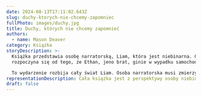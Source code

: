```yaml
---
date: 2024-08-13T17:11:02.643Z
slug: duchy-ktorych-nie-chcemy-zapomniec
fullPhoto: images/duchy.jpg
title: Duchy, których nie chcemy zapomnieć
authors:
  - name: Mason Deaver
category: Książka
storyDescription: >-
  Książka przedstawia osobę narratorską, Liam, która jest niebinarna. Opowieść
  rozpoczyna się od tego, że Ethan, jeno brat, ginie w wypadku samochodowym…

  To wydarzenie rozbija cały świat Liam. Osoba narratorska musi zmierzyć się z rzeczywistością, w jakiej się znalazła. To właśnie Ethana Liam kochało najbardziej i to on był no najbliższy. W obliczu trudnych sytuacji narracja jest prowadzona z obecnego punktu widzenia, ale pojawiają się także retrospekcje pomagające w zrozumieniu uczuć Liam.
representationDescription: Cała książka jest z perspektywy osoby niebinarnej, która używa zaimków ono/jeno
draft: false
---
```

